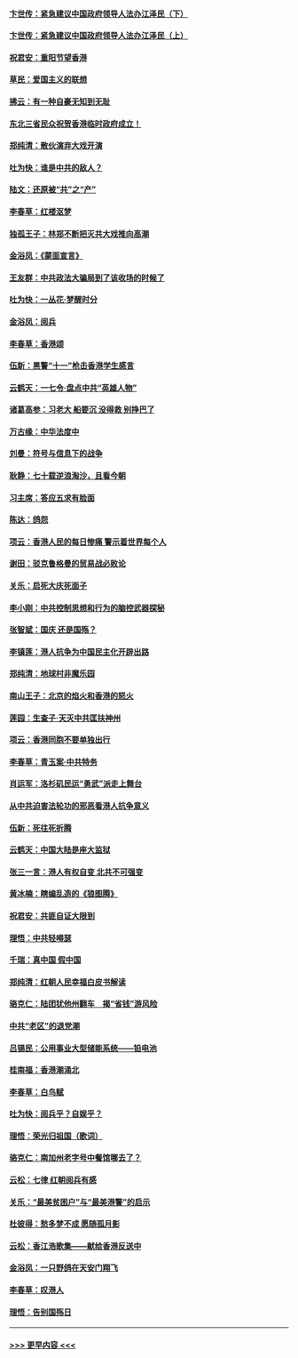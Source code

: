 #### [卞世传：紧急建议中国政府领导人法办江泽民（下）](../pages/nsc993/n11573390.md?t=10080111) 
#### [卞世传：紧急建议中国政府领导人法办江泽民（上）](../pages/nsc993/n11573208.md?t=10080111) 
#### [祝君安：重阳节望香港](../pages/nsc993/n11573190.md?t=10080111) 
#### [草民：爱国主义的联想](../pages/nsc993/n11572333.md?t=10080111) 
#### [拂云：有一种自豪无知到无耻](../pages/nsc993/n11572006.md?t=10080111) 
#### [东北三省民众祝贺香港临时政府成立！](../pages/nsc993/n11571215.md?t=10080111) 
#### [郑纯清：散伙演弃大戏开演](../pages/nsc993/n11570826.md?t=10080111) 
#### [吐为快：谁是中共的敌人？](../pages/nsc993/n11570817.md?t=10080111) 
#### [陆文：还原被“共”之“产”](../pages/nsc993/n11570798.md?t=10080111) 
#### [李春草：红楼沤梦](../pages/nsc993/n11569673.md?t=10080111) 
#### [独孤王子：林郑不断把灭共大戏推向高潮](../pages/nsc993/n11569381.md?t=10080111) 
#### [金浴凤：《蒙面宣言》](../pages/nsc993/n11569368.md?t=10080111) 
#### [王友群：中共政法大骗局到了该收场的时候了](../pages/nsc993/n11568940.md?t=10080111) 
#### [吐为快：一丛花‧梦醒时分](../pages/nsc993/n11567491.md?t=10080111) 
#### [金浴凤：阅兵](../pages/nsc993/n11567454.md?t=10080111) 
#### [李春草：香港颂](../pages/nsc993/n11567444.md?t=10080111) 
#### [伍新：黑警“十一”枪击香港学生感言](../pages/nsc993/n11567426.md?t=10080111) 
#### [云鹤天：一七令‧盘点中共“英雄人物”](../pages/nsc993/n11567091.md?t=10080111) 
#### [诸葛高参：习老大 船要沉 没得救 别挣巴了](../pages/nsc993/n11566976.md?t=10080111) 
#### [万古缘：中华法度中](../pages/nsc993/n11566726.md?t=10080111) 
#### [刘曼：符号与信息下的战争](../pages/nsc993/n11564655.md?t=10080111) 
#### [耿静：七十载逆浪淘沙，且看今朝](../pages/nsc993/n11564520.md?t=10080111) 
#### [习主席：答应五求有脸面](../pages/nsc993/n11563953.md?t=10080111) 
#### [陈达：鸽怨](../pages/nsc993/n11561879.md?t=10080111) 
#### [项云：香港人民的每日惨痛  警示着世界每个人](../pages/nsc993/n11559273.md?t=10080111) 
#### [谢田：驳克鲁格曼的贸易战必败论](../pages/nsc993/n11555840.md?t=10080111) 
#### [关乐：启死大庆死面子](../pages/nsc993/n11556823.md?t=10080111) 
#### [李小刚：中共控制思想和行为的脑控武器探秘](../pages/nsc993/n11556776.md?t=10080111) 
#### [张智斌：国庆  还是国殇？](../pages/nsc993/n11556617.md?t=10080111) 
#### [李镇莲：港人抗争为中国民主化开辟出路](../pages/nsc993/n11556570.md?t=10080111) 
#### [郑纯清：地球村非魔乐园](../pages/nsc993/n11555415.md?t=10080111) 
#### [南山王子：北京的焰火和香港的怒火](../pages/nsc993/n11555318.md?t=10080111) 
#### [莲园：生查子·天灭中共匡扶神州](../pages/nsc993/n11555302.md?t=10080111) 
#### [项云：香港同胞不要单独出行](../pages/nsc993/n11555276.md?t=10080111) 
#### [李春草：青玉案‧中共特务](../pages/nsc993/n11552356.md?t=10080111) 
#### [肖运军：洛杉矶民运“勇武”派走上舞台](../pages/nsc993/n11551595.md?t=10080111) 
#### [从中共迫害法轮功的邪恶看港人抗争意义](../pages/nsc993/n11540858.md?t=10080111) 
#### [伍新：死往死折腾](../pages/nsc993/n11550174.md?t=10080111) 
#### [云鹤天：中国大陆是座大监狱](../pages/nsc993/n11550155.md?t=10080111) 
#### [张三一言：港人有权自变 北共不可强变](../pages/nsc993/n11550132.md?t=10080111) 
#### [黄冰楠：瞎编乱造的《狼图腾》](../pages/nsc993/n11550082.md?t=10080111) 
#### [祝君安：共匪自证大限到](../pages/nsc993/n11550041.md?t=10080111) 
#### [理悟：中共轻嘚瑟](../pages/nsc993/n11547978.md?t=10080111) 
#### [千瑞：真中国 假中国](../pages/nsc993/n11547865.md?t=10080111) 
#### [郑纯清：红朝人民幸福白皮书解读](../pages/nsc993/n11547499.md?t=10080111) 
#### [骆克仁：陆团犹他州翻车　揭“省钱”游风险](../pages/nsc993/n11546977.md?t=10080111) 
#### [中共“老区”的退党潮](../pages/nsc993/n11545995.md?t=10080111) 
#### [吕锡民：公用事业大型储能系统——铅电池](../pages/nsc993/n11545701.md?t=10080111) 
#### [桂南福：香港潮涌北](../pages/nsc993/n11545682.md?t=10080111) 
#### [李春草：白鸟赋](../pages/nsc993/n11545663.md?t=10080111) 
#### [吐为快：阅兵乎？自娱乎？](../pages/nsc993/n11545625.md?t=10080111) 
#### [理悟：荣光归祖国（歌词）](../pages/nsc993/n11545616.md?t=10080111) 
#### [骆克仁：南加州老字号中餐馆哪去了？](../pages/nsc993/n11545120.md?t=10080111) 
#### [云松：七律 红朝阅兵有感](../pages/nsc993/n11542394.md?t=10080111) 
#### [关乐：“最美贫困户”与“最美港警”的启示](../pages/nsc993/n11542252.md?t=10080111) 
#### [杜彼得：愁多梦不成 愿随孤月影](../pages/nsc993/n11540296.md?t=10080111) 
#### [云松：香江浩歌集——献给香港反送中](../pages/nsc993/n11540149.md?t=10080111) 
#### [金浴凤：一只野鸽在天安门翔飞](../pages/nsc993/n11540280.md?t=10080111) 
#### [李春草：叹港人](../pages/nsc993/n11540119.md?t=10080111) 
#### [理悟：告别国殇日](../pages/nsc993/n11539610.md?t=10080111) 

----
#### [ >>> 更早内容 <<< ](../indexes/nsc993-earlier.md)

